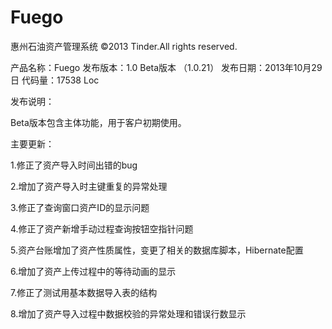 Fuego
=====
惠州石油资产管理系统
©2013 Tinder.All rights reserved.

产品名称：Fuego
发布版本：1.0 Beta版本 （1.0.21）
发布日期：2013年10月29日
代码量：17538 Loc

发布说明：

Beta版本包含主体功能，用于客户初期使用。

主要更新：

1.修正了资产导入时间出错的bug

2.增加了资产导入时主键重复的异常处理

3.修正了查询窗口资产ID的显示问题

4.修正了资产新增手动过程查询按钮空指针问题

5.资产台账增加了资产性质属性，变更了相关的数据库脚本，Hibernate配置

6.增加了资产上传过程中的等待动画的显示

7.修正了测试用基本数据导入表的结构

8.增加了资产导入过程中数据校验的异常处理和错误行数显示
